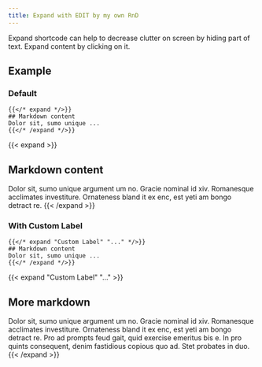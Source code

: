 ```yaml
---
title: Expand with EDIT by my own RnD
---
```


Expand shortcode can help to decrease clutter on screen by hiding part of text. Expand content by clicking on it.

## Example

### Default

<!-- prettier-ignore-start -->
```tpl
{{</* expand */>}}
## Markdown content
Dolor sit, sumo unique ...
{{</* /expand */>}}
```
<!-- prettier-ignore-end -->

{{< expand >}}

## Markdown content

Dolor sit, sumo unique argument um no. Gracie nominal id xiv. Romanesque acclimates investiture. Ornateness bland it ex enc, est yeti am bongo detract re.
{{< /expand >}}

### With Custom Label

<!-- prettier-ignore-start -->
```tpl
{{</* expand "Custom Label" "..." */>}}
## Markdown content
Dolor sit, sumo unique ...
{{</* /expand */>}}
```
<!-- prettier-ignore-end -->

{{< expand "Custom Label" "..." >}}

## More markdown

Dolor sit, sumo unique argument um no. Gracie nominal id xiv. Romanesque acclimates
investiture. Ornateness bland it ex enc, est yeti am bongo detract re. Pro ad prompts
feud gait, quid exercise emeritus bis e. In pro quints consequent, denim fastidious
copious quo ad. Stet probates in duo.
{{< /expand >}}
